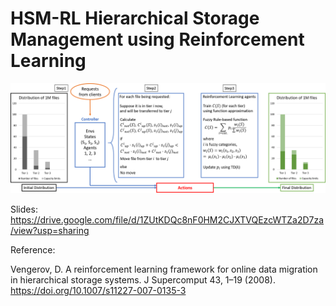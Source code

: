 # HSM-RL Hierarchical Storage Management using Reinforcement Learning

![image](https://github.com/JSFRi/HSM-RL/blob/main/Flow_Chart.png)

Slides: https://drive.google.com/file/d/1ZUtKDQc8nF0HM2CJXTVQEzcWTZa2D7za/view?usp=sharing

Reference:

Vengerov, D. A reinforcement learning framework for online data migration in hierarchical storage systems. J Supercomput 43, 1–19 (2008). https://doi.org/10.1007/s11227-007-0135-3
